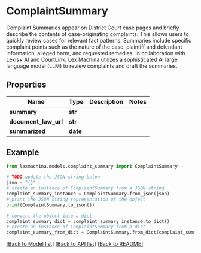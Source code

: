 # ComplaintSummary

Complaint Summaries appear on District Court case pages and briefly describe the contents of case-originating complaints.  This allows users to quickly review cases for relevant fact patterns. Summaries include specific complaint points such as the nature of the case, plaintiff and defendant information, alleged harm, and requested remedies.  In collaboration with Lexis+ AI and CourtLink, Lex Machina utilizes a sophisticated AI large language model (LLM) to review complaints and draft the summaries.

## Properties

Name | Type | Description | Notes
------------ | ------------- | ------------- | -------------
**summary** | **str** |  | 
**document_law_url** | **str** |  | 
**summarized** | **date** |  | 

## Example

```python
from lexmachina.models.complaint_summary import ComplaintSummary

# TODO update the JSON string below
json = "{}"
# create an instance of ComplaintSummary from a JSON string
complaint_summary_instance = ComplaintSummary.from_json(json)
# print the JSON string representation of the object
print(ComplaintSummary.to_json())

# convert the object into a dict
complaint_summary_dict = complaint_summary_instance.to_dict()
# create an instance of ComplaintSummary from a dict
complaint_summary_from_dict = ComplaintSummary.from_dict(complaint_summary_dict)
```
[[Back to Model list]](../README.md#documentation-for-models) [[Back to API list]](../README.md#documentation-for-api-endpoints) [[Back to README]](../README.md)


